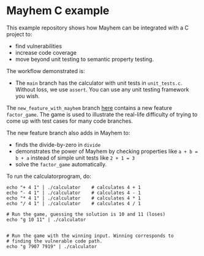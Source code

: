 # Mayhem C example

This example repository shows how Mayhem can be integrated with a C
project to:
  * find vulnerabilities
  * increase code coverage
  * move beyond unit testing to semantic property testing.


The workflow demonstrated is:
  * The `main` branch has the calculator with unit tests in
    `unit_tests.c`. Without loss, we use `assert`. You can use any
    unit testing framework you wish.

The `new_feature_with_mayhem` branch
  [here](/dbrumley/calculator/tree/new_feature_with_mayhem) contains a
  new feature `factor_game`.  The game is used to illustrate the
  real-life difficulty of trying to come up with test cases for many
  code branches. 

The new feature branch also adds in Mayhem to:

  * finds the divide-by-zero in `divide`
  * demonstrates the power of Mayhem by checking properties like `a +
b = b + a` instead of simple unit tests like `2 + 1 = 3`
  * solve the `factor_game` automatically. 


To run the calculatorprogram, do:
```
echo "+ 4 1" | ./calculator    # calculates 4 + 1
echo "- 4 1" | ./calculator    # calculates 4 - 1
echo "* 4 1" | ./calculator    # calculates 4 * 1
echo "/ 4 1" | ./calculator    # calculates 4 / 1

# Run the game, guessing the solution is 10 and 11 (loses)
echo "g 10 11" | ./calculator 


# Run the game with the winning input. Winning corresponds to
# finding the vulnerable code path.
echo "g 7907 7919" | ./calculator
```
